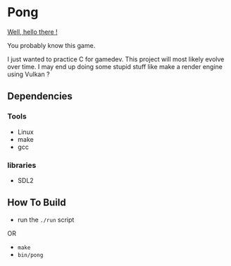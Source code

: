 # Pong

[Well, hello there !](https://www.youtube.com/watch?v=rEq1Z0bjdwc&t=8)

You probably know this game.

I just wanted to practice C for gamedev. This project will most likely evolve over time. I may end up doing some stupid stuff like make a render engine using Vulkan ?

## Dependencies

### Tools
- Linux
- make
- gcc

### libraries
- SDL2

## How To Build

- run the ```./run``` script

OR

- ```make```
- ```bin/pong```

